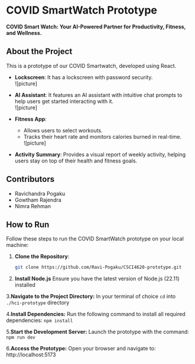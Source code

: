 # COVID SmartWatch Prototype  

**COVID Smart Watch: Your AI-Powered Partner for Productivity, Fitness, and Wellness.** 

## About the Project  

This is a prototype of our COVID Smartwatch, developed using React.  

- **Lockscreen**: It has a lockscreen with password security.  
![picture]  

- **AI Assistant**: It features an AI assistant with intuitive chat prompts to help users get started interacting with it.  
![picture]  

- **Fitness App**:  
  - Allows users to select workouts.  
  - Tracks their heart rate and monitors calories burned in real-time.  
![picture]  

- **Activity Summary**: Provides a visual report of weekly activity, helping users stay on top of their health and fitness goals.  

## Contributors  

- Ravichandra Pogaku  
- Gowtham Rajendra  
- Nimra Rehman
  

## How to Run  

Follow these steps to run the COVID SmartWatch prototype on your local machine:  

1. **Clone the Repository**:  
   ```bash
   git clone https://github.com/Ravi-Pogaku/CSCI4620-prototype.git

2. **Install Node.js**
  Ensure you have the latest version of Node.js (22.11) installed

3.**Navigate to the Project Directory:**
In your terminal of choice ```cd``` into ```./hci-prototype``` directory

4.**Install Dependencies:**
   Run the following command to install all required dependencies:
   ```npm install```
   
5.**Start the Development Server:**
  Launch the prototype with the command:
  ```npm run dev```
  
6.**Access the Prototype:**
  Open your browser and navigate to:
  http://localhost:5173
